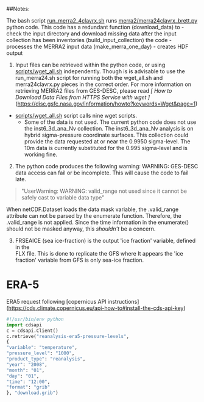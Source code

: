 ##Notes:

The bash script [run_merra2_4clavrx.sh](run_merra2_4clavrx.sh) runs [merra2/merra24clavrx_brett.py](merra2/merra24clavrx_brett.py) python code.  This 
code has a redundant function (download_data) to
    - check the input directory and download missing data
after the input collection has been inventories (build_input_collection) the code
    - processes the MERRA2 input data (make_merra_one_day)
    - creates HDF output

1. Input files can be retrieved within the python code, or using [scripts/wget_all.sh](scripts/wget_all.sh) independently. Though is is advisable to use the run_merra24.sh script for running both the wget_all.sh and merra24clavrx.py pieces in the correct order.
For more information on retrieving MERRA2 files from GES-DESC, please read 
*[ How to Download Data Files from HTTPS Service with wget ]*(https://disc.gsfc.nasa.gov/information/howto?keywords=Wget&page=1)

- [scripts/wget_all.sh](scripts/wget_all.sh) script calls nine wget scripts.
  -   Some of the data is not used.  The  current python code does not use the inst6_3d_ana_Nv collection.
    The inst6_3d_ana_Nv analysis is on hybrid sigma-pressure coordinate surfaces.
    This collection could provide the data requested at or near the 0.9950 sigma-level.
    The 10m data is currently substituted for the 0.995 sigma-level and is working fine.
  

2. The python code produces the  following warning:
  WARNING:  GES-DESC data access can fail or be incomplete.  This will cause the code to fail late.

> "UserWarning: WARNING: valid_range not used since it cannot be safely cast to variable data type"  
  
When netCDF.Dataset loads the data mask variable, the .valid_range attribute can not be parsed by the enumerate function.  Therefore, the .valid_range is not applied.  Since the time information in the enumerate()  
should not be masked anyway, this *shouldn't* be a concern.  
  
3. FRSEAICE (sea ice-fraction) is the output 'ice fraction' variable, defined in the  
FLX file. This is done to replicate the GFS where It appears the 'ice fraction' variable from GFS is only sea-ice fraction.
  
# ERA-5
ERA5 request following [copernicus API instructions] (https://cds.climate.copernicus.eu/api-how-to#install-the-cds-api-key)
```python
#!/usr/bin/env python
import cdsapi
c = cdsapi.Client()
c.retrieve("reanalysis-era5-pressure-levels",
{
"variable": "temperature",
"pressure_level": "1000",
"product_type": "reanalysis",
"year": "2008",
"month": "01",
"day": "01",
"time": "12:00",
"format": "grib"
}, "download.grib")

```
